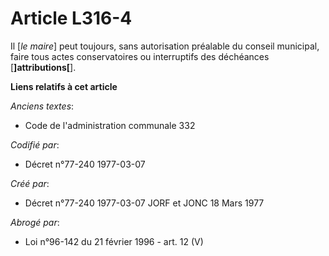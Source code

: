 # Article L316-4

Il [*le maire*] peut toujours, sans autorisation préalable du conseil municipal, faire tous actes conservatoires ou
interruptifs des déchéances [**]attributions[**].

**Liens relatifs à cet article**

_Anciens textes_:

  - Code de l'administration communale 332

_Codifié par_:

  - Décret n°77-240 1977-03-07

_Créé par_:

  - Décret n°77-240 1977-03-07 JORF et JONC 18 Mars 1977

_Abrogé par_:

  - Loi n°96-142 du 21 février 1996 - art. 12 (V)
